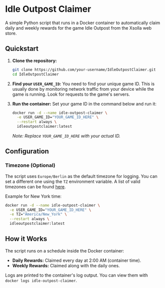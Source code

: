 # Idle Outpost Claimer

A simple Python script that runs in a Docker container to automatically claim daily and weekly rewards for the game Idle Outpost from the Xsolla web store.

## Quickstart

1.  **Clone the repository:**
    ```bash
    git clone https://github.com/your-username/IdleOutpostClaimer.git
    cd IdleOutpostClaimer
    ```

2.  **Find your `USER_GAME_ID`:**
    You need to find your unique game ID. This is usually done by monitoring network traffic from your device while the game is running. Look for requests to the game's servers.

3.  **Run the container:**
    Set your game ID in the command below and run it:
    ```bash
    docker run -d --name idle-outpost-claimer \
      -e USER_GAME_ID="YOUR_GAME_ID_HERE" \
      --restart always \
      idleoutpostclaimer:latest
    ```
    *Note: Replace `YOUR_GAME_ID_HERE` with your actual ID.*

## Configuration

### Timezone (Optional)
The script uses `Europe/Berlin` as the default timezone for logging. You can set a different one using the `TZ` environment variable. A list of valid timezones can be found [here](https://en.wikipedia.org/wiki/List_of_tz_database_time_zones).

Example for New York time:
```bash
docker run -d --name idle-outpost-claimer \
  -e USER_GAME_ID="YOUR_GAME_ID_HERE" \
  -e TZ="America/New_York" \
  --restart always \
  idleoutpostclaimer:latest
```

## How it Works
The script runs on a schedule inside the Docker container:
- **Daily Rewards:** Claimed every day at 2:00 AM (container time).
- **Weekly Rewards:** Claimed along with the daily ones.

Logs are printed to the container's log output. You can view them with `docker logs idle-outpost-claimer`. 